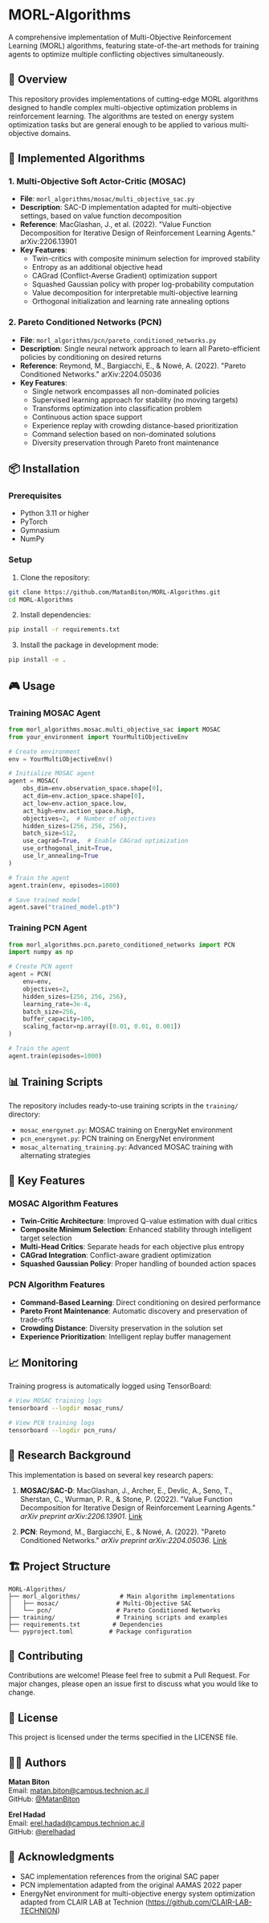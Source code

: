 # MORL-Algorithms

A comprehensive implementation of Multi-Objective Reinforcement Learning (MORL) algorithms, featuring state-of-the-art methods for training agents to optimize multiple conflicting objectives simultaneously.

## 🎯 Overview

This repository provides implementations of cutting-edge MORL algorithms designed to handle complex multi-objective optimization problems in reinforcement learning. The algorithms are tested on energy system optimization tasks but are general enough to be applied to various multi-objective domains.

## 🚀 Implemented Algorithms

### 1. Multi-Objective Soft Actor-Critic (MOSAC)
- **File**: `morl_algorithms/mosac/multi_objective_sac.py`
- **Description**: SAC-D implementation adapted for multi-objective settings, based on value function decomposition
- **Reference**: MacGlashan, J., et al. (2022). "Value Function Decomposition for Iterative Design of Reinforcement Learning Agents." arXiv:2206.13901
- **Key Features**:
  - Twin-critics with composite minimum selection for improved stability
  - Entropy as an additional objective head
  - CAGrad (Conflict-Averse Gradient) optimization support
  - Squashed Gaussian policy with proper log-probability computation
  - Value decomposition for interpretable multi-objective learning
  - Orthogonal initialization and learning rate annealing options

### 2. Pareto Conditioned Networks (PCN)
- **File**: `morl_algorithms/pcn/pareto_conditioned_networks.py`
- **Description**: Single neural network approach to learn all Pareto-efficient policies by conditioning on desired returns
- **Reference**: Reymond, M., Bargiacchi, E., & Nowé, A. (2022). "Pareto Conditioned Networks." arXiv:2204.05036
- **Key Features**:
  - Single network encompasses all non-dominated policies
  - Supervised learning approach for stability (no moving targets)
  - Transforms optimization into classification problem
  - Continuous action space support
  - Experience replay with crowding distance-based prioritization
  - Command selection based on non-dominated solutions
  - Diversity preservation through Pareto front maintenance

## 📦 Installation

### Prerequisites
- Python 3.11 or higher
- PyTorch
- Gymnasium
- NumPy

### Setup

1. Clone the repository:
```bash
git clone https://github.com/MatanBiton/MORL-Algorithms.git
cd MORL-Algorithms
```

2. Install dependencies:
```bash
pip install -r requirements.txt
```

3. Install the package in development mode:
```bash
pip install -e .
```

## 🎮 Usage

### Training MOSAC Agent

```python
from morl_algorithms.mosac.multi_objective_sac import MOSAC
from your_environment import YourMultiObjectiveEnv

# Create environment
env = YourMultiObjectiveEnv()

# Initialize MOSAC agent
agent = MOSAC(
    obs_dim=env.observation_space.shape[0],
    act_dim=env.action_space.shape[0],
    act_low=env.action_space.low,
    act_high=env.action_space.high,
    objectives=2,  # Number of objectives
    hidden_sizes=(256, 256, 256),
    batch_size=512,
    use_cagrad=True,  # Enable CAGrad optimization
    use_orthogonal_init=True,
    use_lr_annealing=True
)

# Train the agent
agent.train(env, episodes=1000)

# Save trained model
agent.save("trained_model.pth")
```

### Training PCN Agent

```python
from morl_algorithms.pcn.pareto_conditioned_networks import PCN
import numpy as np

# Create PCN agent
agent = PCN(
    env=env,
    objectives=2,
    hidden_sizes=(256, 256, 256),
    learning_rate=3e-4,
    batch_size=256,
    buffer_capacity=100,
    scaling_factor=np.array([0.01, 0.01, 0.001])
)

# Train the agent
agent.train(episodes=1000)
```

## 📊 Training Scripts

The repository includes ready-to-use training scripts in the `training/` directory:

- `mosac_energynet.py`: MOSAC training on EnergyNet environment
- `pcn_energynet.py`: PCN training on EnergyNet environment  
- `mosac_alternating_training.py`: Advanced MOSAC training with alternating strategies

## 🔧 Key Features

### MOSAC Algorithm Features
- **Twin-Critic Architecture**: Improved Q-value estimation with dual critics
- **Composite Minimum Selection**: Enhanced stability through intelligent target selection
- **Multi-Head Critics**: Separate heads for each objective plus entropy
- **CAGrad Integration**: Conflict-aware gradient optimization
- **Squashed Gaussian Policy**: Proper handling of bounded action spaces

### PCN Algorithm Features
- **Command-Based Learning**: Direct conditioning on desired performance
- **Pareto Front Maintenance**: Automatic discovery and preservation of trade-offs
- **Crowding Distance**: Diversity preservation in the solution set
- **Experience Prioritization**: Intelligent replay buffer management

## 📈 Monitoring

Training progress is automatically logged using TensorBoard:

```bash
# View MOSAC training logs
tensorboard --logdir mosac_runs/

# View PCN training logs  
tensorboard --logdir pcn_runs/
```

## 🔬 Research Background

This implementation is based on several key research papers:

1. **MOSAC/SAC-D**: MacGlashan, J., Archer, E., Devlic, A., Seno, T., Sherstan, C., Wurman, P. R., & Stone, P. (2022). "Value Function Decomposition for Iterative Design of Reinforcement Learning Agents." *arXiv preprint arXiv:2206.13901*. [Link](https://arxiv.org/abs/2206.13901)

2. **PCN**: Reymond, M., Bargiacchi, E., & Nowé, A. (2022). "Pareto Conditioned Networks." *arXiv preprint arXiv:2204.05036*. [Link](https://arxiv.org/abs/2204.05036)

## 🏗️ Project Structure

```
MORL-Algorithms/
├── morl_algorithms/           # Main algorithm implementations
│   ├── mosac/                # Multi-Objective SAC
│   └── pcn/                  # Pareto Conditioned Networks
├── training/                 # Training scripts and examples
├── requirements.txt         # Dependencies
└── pyproject.toml          # Package configuration
```

## 🤝 Contributing

Contributions are welcome! Please feel free to submit a Pull Request. For major changes, please open an issue first to discuss what you would like to change.

## 📄 License

This project is licensed under the terms specified in the LICENSE file.

## 👨‍💻 Authors

**Matan Biton**  
Email: matan.biton@campus.technion.ac.il  
GitHub: [@MatanBiton](https://github.com/MatanBiton)

**Erel Hadad**  
Email: erel.hadad@campus.technion.ac.il  
GitHub: [@erelhadad](https://github.com/erelhadad)

## 🙏 Acknowledgments

- SAC implementation references from the original SAC paper
- PCN implementation adapted from the original AAMAS 2022 paper
- EnergyNet environment for multi-objective energy system optimization adapted from CLAIR LAB at Technion (https://github.com/CLAIR-LAB-TECHNION)